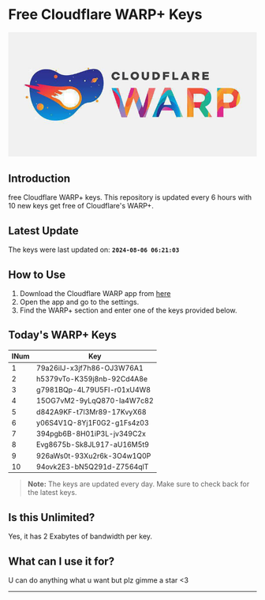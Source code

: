 
# Free Cloudflare WARP+ Keys

![Banner](asset/IMG_20240629_142710_129.jpg)

## Introduction

free Cloudflare WARP+ keys. This repository is updated every 6 hours with 10 new keys get free of Cloudflare's WARP+.

## Latest Update

The keys were last updated on: **`2024-08-06 06:21:03`**

## How to Use

1. Download the Cloudflare WARP app from [here](https://1.1.1.1/)
2. Open the app and go to the settings.
3. Find the WARP+ section and enter one of the keys provided below.

## Today's WARP+ Keys

| INum | Key |
|-------|-----|
| 1     | 79a26iIJ-x3jf7h86-OJ3W76A1               |
| 2     | h5379vTo-K359j8nb-92Cd4A8e               |
| 3     | g7981BQp-4L79U5FI-r01xU4W8               |
| 4     | 15OG7vM2-9yLqQ870-Ia4W7c82               |
| 5     | d842A9KF-t7l3Mr89-17KvyX68               |
| 6     | y06S4V1Q-8Yj1F0G2-g1Fs4z03               |
| 7     | 394pgb6B-8H01iP3L-jv349C2x               |
| 8     | Evg8675b-Sk8JL917-aU16M5t9               |
| 9     | 926aWs0t-93Xu2r6k-3O4w1Q0P               |
| 10    | 94ovk2E3-bN5Q291d-Z7564qlT               |


> **Note:** The keys are updated every day. Make sure to check back for the latest keys.

## Is this Unlimited?

Yes, it has 2 Exabytes of bandwidth per key.

## What can I use it for?
U can do anything what u want but plz gimme a star <3

---
